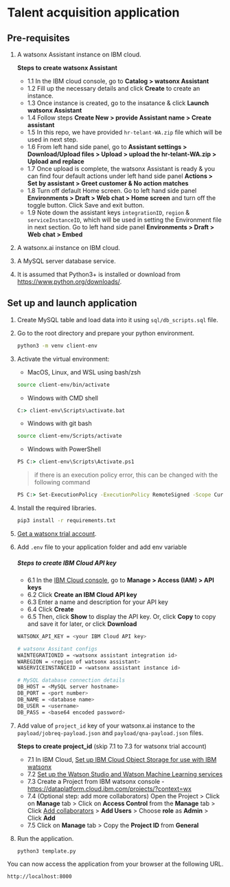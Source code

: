 # Talent acquisition application

## Pre-requisites

1. A watsonx Assistant instance on IBM cloud.

   **Steps to create watsonx Assistant**

   - 1.1 In the IBM cloud console, go to **Catalog > watsonx Assistant**
   - 1.2 Fill up the necessary details and click **Create** to create an instance.
   - 1.3 Once instance is created, go to the insatance & click **Launch watsonx Assistant**
   - 1.4 Follow steps **Create New > provide Assistant name > Create assistant**
   - 1.5 In this repo, we have provided `hr-telant-WA.zip` file which will be used in next step.
   - 1.6 From left hand side panel, go to **Assistant settings > Download/Upload files > Upload > upload the hr-telant-WA.zip > Upload and replace**
   - 1.7 Once upload is complete, the watsonx Assistant is ready & you can find four default actions under left hand side panel **Actions > Set by assistant > Greet customer & No action matches**
   - 1.8 Turn off default Home screen. Go to left hand side panel **Environments > Draft > Web chat > Home screen** and turn off the toggle button. Click Save and exit button.
   - 1.9 Note down the assistant keys `integrationID`, `region` & `serviceInstanceID`, which will be used in setting the Environment file in next section. Go to left hand side panel **Environments > Draft > Web chat > Embed**

2. A watsonx.ai instance on IBM cloud.
3. A MySQL server database service.
4. It is assumed that Python3+ is installed or download from <https://www.python.org/downloads/>.

## Set up and launch application

1. Create MySQL table and load data into it using `sql/db_scripts.sql` file.

2. Go to the root directory and prepare your python environment.

   ```sh
   python3 -m venv client-env
   ```

3. Activate the virtual environment:

   - MacOS, Linux, and WSL using bash/zsh

   ```sh
   source client-env/bin/activate
   ```

   - Windows with CMD shell

   ```cmd
   C:> client-env\Scripts\activate.bat
   ```

   - Windows with git bash

   ```sh
   source client-env/Scripts/activate
   ```

   - Windows with PowerShell

   ```cmd
   PS C:> client-env\Scripts\Activate.ps1
   ```

   > if there is an execution policy error, this can be changed with the following command

   ```cmd
   PS C:> Set-ExecutionPolicy -ExecutionPolicy RemoteSigned -Scope CurrentUser
   ```

4. Install the required libraries.

   ```sh
   pip3 install -r requirements.txt
   ```

5. [Get a watsonx trial account](https://dataplatform.cloud.ibm.com/registration/stepone?context=wx).

6. Add `.env` file to your application folder and add env variable

   ##### Steps to create IBM Cloud API key

   - 6.1 In the [IBM Cloud console](https://cloud.ibm.com/), go to **Manage > Access (IAM) > API keys**
   - 6.2 Click **Create an IBM Cloud API key**
   - 6.3 Enter a name and description for your API key
   - 6.4 Click **Create**
   - 6.5 Then, click **Show** to display the API key. Or, click **Copy** to copy and save it for later, or click **Download**

   ```sh
   WATSONX_API_KEY = <your IBM Cloud API key>

   # watsonx Assitant configs
   WAINTEGRATIONID = <watsonx assistant integration id>
   WAREGION = <region of watsonx assistant>
   WASERVICEINSTANCEID = <watsonx assistant instance id>

   # MySQL database connection details
   DB_HOST = <MySQL server hostname>
   DB_PORT = <port number>
   DB_NAME = <database name>
   DB_USER = <username>
   DB_PASS = <base64 encoded password>
   ```

7. Add value of `project_id` key of your watsonx.ai instance to the `payload/jobreq-payload.json` and `payload/qna-payload.json` files.

   **Steps to create project_id** (skip 7.1 to 7.3 for watsonx trial account)

   - 7.1 In IBM Cloud, [Set up IBM Cloud Object Storage for use with IBM watsonx](https://dataplatform.cloud.ibm.com/docs/content/wsj/console/wdp_admin_cos.html?context=wx&audience=wdp)
   - 7.2 [Set up the Watson Studio and Watson Machine Learning services](https://dataplatform.cloud.ibm.com/docs/content/wsj/getting-started/set-up-ws.html?context=wx&audience=wdp)
   - 7.3 Create a Project from IBM watsonx console - <https://dataplatform.cloud.ibm.com/projects/?context=wx>
   - 7.4 (Optional step: add more collaborators) Open the Project > Click on **Manage** tab > Click on **Access Control** from the **Manage** tab > Click [Add collaborators](https://dataplatform.cloud.ibm.com/docs/content/wsj/getting-started/collaborate.html?context=wx&audience=wdp#add-collaborators) > **Add Users** > Choose **role** as **Admin** > Click **Add**
   - 7.5 Click on **Manage** tab > Copy the **Project ID** from **General**

8. Run the application.

   ```sh
   python3 template.py
   ```

You can now access the application from your browser at the following URL.

```url
http://localhost:8000
```
